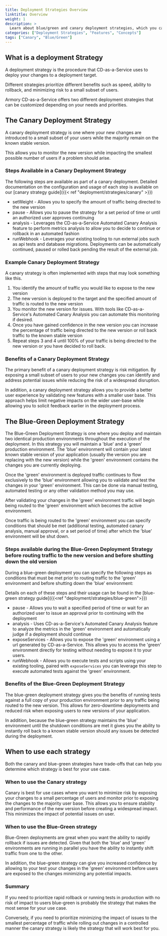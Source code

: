 ```yaml
---
title: Deployment Strategies Overview
linktitle: Overview
weight: 1
description: >
  Learn about blue/green and canary deployment strategies, which you can use when you deploy your apps to Kubernetes using Armory CD-as-a-Service. 
categories: ["Deployment Strategies", "Features", "Concepts"]
tags: ["Canary", "Blue/Green"]
---
```


## What is a deployment Strategy

A deployment strategy is the procedure that CD-as-a-Service uses to deploy your changes to a deployment target. 

Different strategies prioritize different benefits such as speed, ability to rollback, and minimizing risk to a small subset of users. 

Armory CD-as-a-Service offers two different deployment strategies that can be customized depending on your needs and priorities. 

## The Canary Deployment Strategy

A canary deployment strategy is one where your new changes are introduced to a small subset of your users while the 
majority remain on the known stable version.

This allows you to monitor the new version while impacting the smallest possible number of users if a problem should arise. 

### Steps Available in a Canary Deployment Strategy

The following steps are available as part of a canary deployment. Detailed documentation on the configuration and usage of each step is available on our [canary strategy guide]({{< ref "deployment/strategies/canary" >}})

- setWeight - Allows you to specify the amount of traffic being directed to the new version
- pause - Allows you to pause the strategy for a set period of time or until an authorized user approves continuing
- analysis - Leverages the CD-as-a-Service Automated Canary Analysis feature to perform metrics analysis to allow you to decide to continue or rollback in an automated fashion
- runWebhook - Leverages your existing tooling to run external jobs such as api tests and database migrations. Deployments can be automatically continued, paused or rolled back pending the result of the external job. 

### Example Canary Deployment Strategy
A canary strategy is often implemented with steps that may look something like this.

1. You identify the amount of traffic you would like to expose to the new version
2. The new version is deployed to the target and the specified amount of traffic is routed to the new version
3. You monitor the new version for issues. With tools like CD-as-a-Service's Automated Canary Analysis you can automate this monitoring if desired. 
4. Once you have gained confidence in the new version you can increase the percentage of traffic being directed to the new version or roll back traffic to the known stable version
5. Repeat steps 3 and 4 until 100% of your traffic is being directed to the new version or you have decided to roll back. 

### Benefits of a Canary Deployment Strategy
The primary benefit of a canary deployment strategy is risk mitigation. By exposing a small subset of users
to your new changes you can identify and address potential issues while reducing the risk of a widespread disruption. 

In addition, a canary deployment strategy allows you to provide a better user experience by validating new features with a 
smaller user base. This approach helps limit negative impacts on the wider user-base while allowing you to solicit feedback
earlier in the deployment process. 

## The Blue-Green Deployment Strategy
The Blue-Green Deployment Strategy is one where you deploy and maintain two identical production environments throughout 
the execution of the deployment. In this strategy you will maintain a 'blue' and a 'green' production environment. The 'blue'
environment will contain your latest known stable version of your application (usually the version you are replacing with
the new version) while the 'green' environment contains the changes you are currently deploying. 

Once the 'green' environment is deployed traffic continues to flow exclusively to the 'blue' environment allowing you to 
validate and test the changes in your 'green' environment. This can be done via manual testing, automated testing or any
other validation method you may use. 

After validating your changes in the 'green' environment traffic will begin being routed to the 'green' environment which
becomes the active environment. 

Once traffic is being routed to the 'green' environment you can specify conditions that should be met (additional testing,
automated canary analysis, manual approval, or a set period of time) after which the 'blue' environment will be shut down. 

### Steps available during the Blue-Green Deployment Strategy before routing traffic to the new version and before shutting down the old version

During a blue-green deployment you can specify the following steps as conditions that must be met prior to routing traffic
to the 'green' environment and before shutting down the 'blue' environment: 

Details on each of these steps and their usage can be found in the [blue-green strategy guide]({{<ref "deployment/strategies/blue-green">}})

- pause - Allows you to wait a specified period of time or wait for an authorized user to issue an approval prior to continuing with the deployment
- analysis - Uses CD-as-a-Service's Automated Canary Analysis feature to analyze the metrics in the 'green' environment and automatically judge if a deployment should continue
- exposeServices - Allows you to expose the 'green' environment using a url generated by CD-as-a-Service. This allows you to access the 'green' environment directly for testing without needing to expose it to your users. 
- runWebhook - Allows you to execute tests and scripts using your existing tooling, paired with `exposeServices` you can leverage this step to execute automated tests against the 'green' environment.  

### Benefits of the Blue-Green Deployment Strategy
The blue-green deployment strategy gives you the benefits of running tests against a full copy of your production environment 
prior to any traffic being routed to the new version. This allows for zero-downtime deployments and reduced risk when exposing
users to new versions of your application. 

In addition, because the blue-green strategy maintains the 'blue' environment until the shutdown conditions are met it 
gives you the ability to instantly roll back to a known stable version should any issues be detected during the deployment. 

## When to use each strategy

Both the canary and blue-green strategies have trade-offs that can help you determine which strategy is best for your use case. 

### When to use the Canary strategy

Canary is best for use cases where you want to minimize risk by exposing your changes to a small percentage of users and 
monitor prior to exposing the changes to the majority user base. This allows you to ensure stability and performance of 
the new version before creating a widespread impact. This minimizes the impact of potential issues on user.

### When to use the Blue-Green strategy

Blue-Green deployments are great when you want the ability to rapidly rollback if issues are detected. Given that both 
the 'blue' and 'green' environments are running in parallel you have the ability to instantly shift traffic from one to
the other. 

In addition, the blue-green strategy can give you increased confidence by allowing to your test your changes in the 
'green' environment before users are exposed to the changes minimizing any potential impacts.

### Summary

If you need to prioritize rapid rollback or running tests in production with no risk of impact to users blue-green is 
probably the strategy that makes the most sense for your use case. 

Conversely, if you need to prioritize minimizing the impact of issues to the smallest percentage of traffic while rolling out
changes in a controlled manner the canary strategy is likely the strategy that will work best for you. 